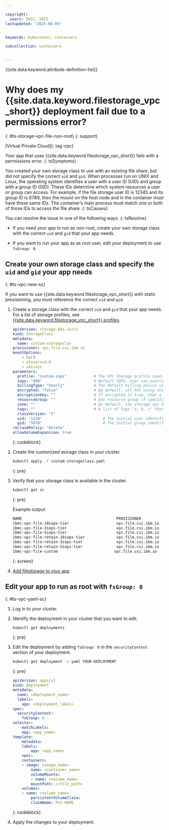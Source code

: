 ```yaml
---

copyright: 
  years: 2022, 2025
lastupdated: "2025-06-09"


keywords: kubernetes, containers

subcollection: containers


---
```


{{site.data.keyword.attribute-definition-list}}

# Why does my {{site.data.keyword.filestorage_vpc_short}} deployment fail due to a permissions error?
{: #ts-storage-vpc-file-non-root}
{: support}

[Virtual Private Cloud]{: tag-vpc}


Your app that uses {{site.data.keyword.filestorage_vpc_short}} fails with a permissions error.
{: tsSymptoms}

You created your own storage class to use with an existing file share, but did not specify the correct `uid` and `gid`. When processes run on UNIX and Linux, the operating system identifies a user with a user ID (UID) and group with a group ID (GID). These IDs determine which system resources a user or group can access. For example, if the file storage user ID is 12345 and its group ID is 6789, then the mount on the host node and in the container must have those same IDs. The container’s main process must match one or both of those IDs to access the file share.
{: tsCauses}

You can resolve the issue in one of the following ways.
{: tsResolve}


- If you need your app to run as non-root, create your own storage class with the correct `uid` and `gid` that your app needs. 

- If you want to run your app as as root user, edit your deployment to use `fsGroup: 0`.



## Create your own storage class and specify the `uid` and `gid` your app needs
{: #ts-vpc-new-sc}

If you want to use {{site.data.keyword.filestorage_vpc_short}} with static provisioning, you must reference the correct `uid` and `gid`.

1. Create a storage class with the correct `uid` and `gid` that your app needs. For a list of storage profiles, see [{{site.data.keyword.filestorage_vpc_short}} profiles]( https://cloud.ibm.com/docs/vpc?topic=vpc-file-storage-profiles).

    ```yaml
    apiVersion: storage.k8s.io/v1
    kind: StorageClass
    metadata:
      name: custom-storageclas
    provisioner: vpc.file.csi.ibm.io
    mountOptions:
        - hard
        - nfsvers=4.0
        - sec=sys
    parameters:
      profile: "custom-iops"            # The VPC Storage profile used.
      iops: "400"                       # Default IOPS. User can override from secrets
      billingType: "hourly"             # The default billing policy used. User can override this default
      encrypted: "false"                # By default, all PVC using this class will only be provider managed encrypted. The user can override this default
      encryptionKey: ""                 # If encrypted is true, then a user must specify the encryption key used associated KP instance
      resourceGroup: ""                 # Use resource group if specified here. Otherwise, use the one mentioned in storage-secrete-store
      zone: ""                          # By default, the storage vpc driver will select a zone. The user can override this default
      tags: ""                          # A list of tags "a, b, c" that will be created when the volume is created. This can be overidden by user
      classVersion: "1"
      uid: "1234"                           # The initial user identifier for the file share.
      gid: "5678"                           # The initial group identifier for the file share.
    reclaimPolicy: "Delete"
    allowVolumeExpansion: true
    ```
    {: codeblock}

1. Create the customized storage class in your cluster.

    ```sh
    kubectl apply -f custom-storageclass.yaml
    ```
    {: pre}

1. Verify that your storage class is available in the cluster.

    ```sh
    kubectl get sc
    ```
    {: pre}

    Example output
    
    ```sh
    NAME                                          PROVISIONER
    ibmc-vpc-file-10iops-tier                     vpc.file.csi.ibm.io
    ibmc-vpc-file-3iops-tier                      vpc.file.csi.ibm.io
    ibmc-vpc-file-5iops-tier                      vpc.file.csi.ibm.io
    ibmc-vpc-file-retain-10iops-tier              vpc.file.csi.ibm.io
    ibmc-vpc-file-retain-3iops-tier               vpc.file.csi.ibm.io
    ibmc-vpc-file-retain-5iops-tier               vpc.file.csi.ibm.io
    ibmc-vpc-file-custom                         vpc.file.csi.ibm.io
    ```
    {: screen}

1. [Add filestorage to your app](/docs/containers?topic=containers-storage-file-vpc-apps)

## Edit your app to run as root with `fsGroup: 0`
{: #ts-vpc-yaml-sc}

1. Log in to your cluster. 

1. Identify the deployment in your cluster that you want to edit.
    ```sh
    kubectl get deployments
    ```
    {: pre}

1. Edit the deployment by adding `fsGroup: 0` in the `securityContext` section of your deployment.

    ```sh
    kubectl get deployment -o yaml YOUR-DEPLOYMENT
    ```
    {: pre}

    ```yaml
    apiVersion: apps/v1
    kind: Deployment
    metadata:
      name: <deployment_name>
      labels:
        app: <deployment_label>
    spec:
      securityContext:
        fsGroup: 0
    selector:
        matchLabels:
        app: <app_name>
    template:
        metadata:
        labels:
            app: <app_name>
        spec:
        containers:
        - image: <image_name>
            name: <container_name>
            volumeMounts:
            - name: <volume_name>
            mountPath: /<file_path>
        volumes:
        - name: <volume_name>
            persistentVolumeClaim:
            claimName: PVC-NAME
    ```
    {: codeblock}

1. Apply the changes to your deployment.
